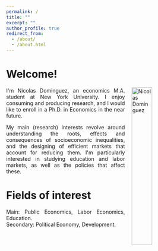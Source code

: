 ```yaml
---
permalink: /
title: ""
excerpt: ""
author_profile: true
redirect_from: 
  - /about/
  - /about.html
---
```


<style>

/* By default, make all images center-aligned, and 60% of the width
of the screen in size */
img
{
    display:block;
    float:none;
    margin-left:auto;
    margin-right:auto;
    width:60%;
}

/* Create a CSS class to style images to left-align, or "float left" */
.leftAlign
{
    display:inline-block;
    float:left;
    /* provide a 15 pixel gap between the image and the text to its right */
    margin-right:18px;
}

/* Create a CSS class to style images to right-align, or "float right" */
.rightAlign
{
    display:inline-block;
    float:right;
    /* provide a 15 pixel gap between the image and the text to its left */
    margin-left:18px;
}

</style>

# Welcome!

<img src="https://nicoidominguez.github.io/images/Nico-1-edited.jpg" alt="Nicolas Dominguez" class="rightAlign" style="width:33%">

<p align="justify"> I'm Nicolas Dominguez, an economics M.A. student at New York University. I enjoy consuming and producing research, and I would like to enroll in a Ph.D. in Economics in the near future. </p> 

<p align="justify"> My main (research) interests revolve around understanding the roots, effects and consequences of socioeconomic inequalities, and the designing of efficient markets that account for reducing them. I'm particularly interested in studying education and labor markets, as well as the policies that affect these. </p> 

# Fields of interest
<p align="justify"> Main: Public Economics, Labor Economics, Education. <br /> 
Secondary: Political Economy, Development. </p> 
